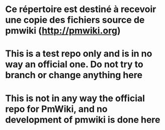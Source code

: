 # Ce répertoire est destiné à recevoir une copie des fichiers source de pmwiki (http://pmwiki.org)
# This is a test repo only and is in no way an official one. Do not try to branch or change anything here
# This is not in any way the official repo for PmWiki, and no development of pmwiki is done here
